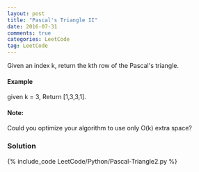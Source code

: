 ```yaml
---
layout: post
title: "Pascal's Triangle II"
date: 2016-07-31
comments: true
categories: LeetCode
tag: LeetCode
---
```


Given an index k, return the kth row of the Pascal's triangle.

#### Example
given k = 3,
Return [1,3,3,1].

#### Note:
Could you optimize your algorithm to use only O(k) extra space?

<!--more-->
### Solution

{% include_code LeetCode/Python/Pascal-Triangle2.py %}
